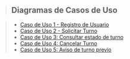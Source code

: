 > ## Diagramas de Casos de Uso

> - [Caso de Uso 1 - Registro de Usuario](registro_de_usuario.md)
> - [Caso de Uso 2 - Solicitar Turno](solicitar_turno.md)
> - [Caso de Uso 3: Consultar estado de turno](consulta_estado_turno.md)
> - [Caso de Uso 4: Cancelar Turno](cancelar_turno.md)
> - [Caso de Uso 5: Aviso de turno previo](aviso_de_turno_previo.md)

